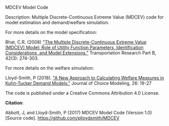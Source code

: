 MDCEV Model Code

Description:
Multiple Discrete-Continuous Extreme Value (MDCEV) code for model estimation and demand/welfare simulation.

For more details on the model specification:

Bhat, C.R. (2008) ["The Multiple Discrete-Continuous Extreme Value (MDCEV) Model: Role of Utility Function Parameters, Identification Considerations, and Model Extensions."](https://www.sciencedirect.com/science/article/pii/S0191261507000677) Transportation Research Part B, 42(3): 274-303. 

For more details on the welfare simulation:

Lloyd-Smith, P (2018). ["A New Approach to Calculating Welfare Measures in Kuhn-Tucker Demand Models."](https://www.sciencedirect.com/science/article/pii/S1755534517300994) Journal of Choice Modeling, 26: 19-27

The code is published under a Creative Commons Attribution 4.0 License.

**Citation**:

Abbott, J, and Lloyd-Smith, P (2017) MDCEV Model Code (Version 1.0) [Source code]. https://github.com/plloydsmith/MDCEV
